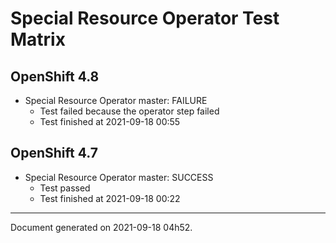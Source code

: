 
Special Resource Operator Test Matrix
=====================================

OpenShift 4.8
-------------


* Special Resource Operator master: FAILURE
  - Test failed because the operator step failed
  - Test finished at 2021-09-18 00:55

OpenShift 4.7
-------------


* Special Resource Operator master: SUCCESS
  - Test passed
  - Test finished at 2021-09-18 00:22


---
Document generated on 2021-09-18 04h52.
